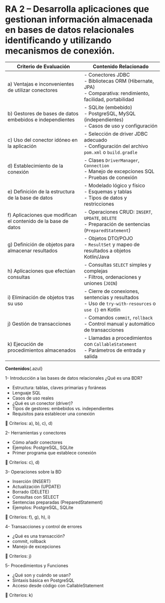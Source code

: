 # RA 2 – Desarrolla aplicaciones que gestionan información almacenada en bases de datos relacionales identificando y utilizando mecanismos de conexión.

| Criterio de Evaluación | Contenido Relacionado                                                                 |
|------------------------|----------------------------------------------------------------------------------------|
| a) Ventajas e inconvenientes de utilizar conectores                      | - Conectores JDBC<br>- Bibliotecas ORM (Hibernate, JPA)<br>- Comparativa: rendimiento, facilidad, portabilidad |
| b) Gestores de bases de datos embebidos e independientes                | - SQLite (embebido)<br>- PostgreSQL, MySQL (independientes)<br>- Casos de uso y configuración |
| c) Uso del conector idóneo en la aplicación                             | - Selección de driver JDBC adecuado<br>- Configuración del archivo `pom.xml` o `build.gradle` |
| d) Establecimiento de la conexión                                       | - Clases `DriverManager`, `Connection`<br>- Manejo de excepciones SQL<br>- Pruebas de conexión |
| e) Definición de la estructura de la base de datos                      | - Modelado lógico y físico<br>- Esquemas y tablas<br>- Tipos de datos y restricciones |
| f) Aplicaciones que modifican el contenido de la base de datos          | - Operaciones CRUD: `INSERT`, `UPDATE`, `DELETE`<br>- Preparación de sentencias (`PreparedStatement`) |
| g) Definición de objetos para almacenar resultados                      | - Objetos DTO/POJO<br>- `ResultSet` y mapeo de resultados a objetos Kotlin/Java |
| h) Aplicaciones que efectúan consultas                                  | - Consultas `SELECT` simples y complejas<br>- Filtros, ordenaciones y uniones (`JOIN`) |
| i) Eliminación de objetos tras su uso                                   | - Cierre de conexiones, sentencias y resultados<br>- Uso de `try-with-resources` o `use {}` en Kotlin |
| j) Gestión de transacciones                                             | - Comandos `commit`, `rollback`<br>- Control manual y automático de transacciones |
| k) Ejecución de procedimientos almacenados                              | - Llamadas a procedimientos con `CallableStatement`<br>- Parámetros de entrada y salida |

**Contenidos**{.azul}

1-  Introducción a las bases de datos relacionales
¿Qué es una BDR?

- Estructura: tablas, claves primarias y foráneas
- Lenguaje SQL
- Casos de uso reales
- ¿Qué es un conector (driver)?
- Tipos de gestores: embebidos vs. independientes
- Requisitos para establecer una conexión

📌 Criterios: a), b), c), d)

2-  Herramientas y conectores

- Cómo añadir conectores 
- Ejemplos: PostgreSQL, SQLite
- Primer programa que establece conexión

📌 Criterios: c), d)

3-  Operaciones sobre la BD

- Inserción (INSERT)
- Actualización (UPDATE)
- Borrado (DELETE)
- Consultas con SELECT
- Sentencias preparadas (PreparedStatement)
- Ejemplos: PostgreSQL, SQLite

📌 Criterios: f), g), h), i)


4-  Transacciones y control de errores

- ¿Qué es una transacción?
- commit, rollback
- Manejo de excepciones

📌 Criterios: j)

5-  Procedimientos y Funciones 

- ¿Qué son y cuándo se usan?
- Sintaxis básica en PostgreSQL
- Acceso desde código con CallableStatement

📌 Criterios: k)




